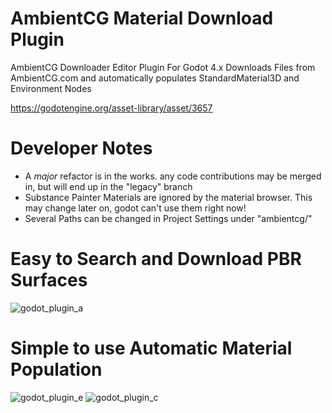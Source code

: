 # AmbientCG Material Download Plugin

  AmbientCG Downloader Editor Plugin For Godot 4.x
  Downloads Files from AmbientCG.com and automatically populates StandardMaterial3D and Environment Nodes
  
  https://godotengine.org/asset-library/asset/3657

# Developer Notes
  - A *major* refactor is in the works. any code contributions may be merged in, but will end up in the "legacy" branch
  - Substance Painter Materials are ignored by the material browser. This may change later on, godot can't use them right now!
  - Several Paths can be changed in Project Settings under "ambientcg/"

# Easy to Search and Download PBR Surfaces

![godot_plugin_a](https://github.com/user-attachments/assets/8158dcb9-888a-448b-ab95-9815ee1fd8ad)

# Simple to use Automatic Material Population

![godot_plugin_e](https://github.com/user-attachments/assets/df1bb780-6c91-48f4-bde4-b340ca57454a) ![godot_plugin_c](https://github.com/user-attachments/assets/45392721-0bd4-413f-9372-117cdcd12aae)

